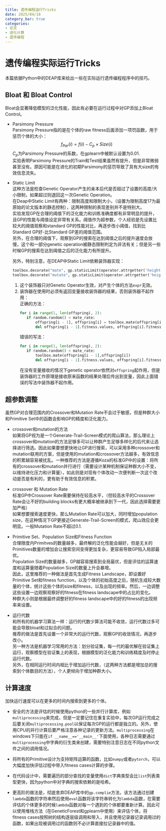 ```yaml
---
title: 遗传编程运行Tricks
date: 2025/04/18
category_bar: true
categories: 
- 论文
- 进化计算
- 遗传编程
---
```


# 遗传编程实际运行Tricks
本篇依据Python中的DEAP库来给出一些在实际运行遗传编程程序中的技巧。  

## Bloat 和 Bloat Control
Bloat会显著降低模型的泛化性能，因此有必要在运行过程中对GP添加上Bloat Control。  

- Parsimony Pressure  
  Parsimony Pressure指的是在个体的raw fitness后面添加一项罚函数，用于惩罚个体的大小：  
  $$f_{Par}(i) =f(i) - C_p × Size(i)$$
  $C_p$为Parsimony Pressure的系数，在gplearn中被默认设置为0.01.  
  实验表明Parsimony Pressure的Train和Test结果虽然有提升，但是非常微弱甚至没有。原因可能是在进化的初期Parsimony的惩罚导致了具有大size的有效信息流失。  

- Static Limit  
  这种方法是检查Genetic Operator产生的亲本后代是否超过了设置的高度/大小限制，如果超过则退回这一次Genetic Operation。  
  在Deap中Static Limit有两种：限制高度和限制大小，（设置为限制高度17为最原始的论文版本的静态控制），这两种限制的表现差别并不是特别大。  
  实验发现GP在合理的阈值下的泛化能力和训练准确度都有非常明显的提升，且GP的性能与阈值设定非常有关系。阈值作为超参数，个人经验是先设置比较大的阈值观察和standard GP的性能对比，再逐步改小阈值，找到比Standard GP好-比Standard GP差的阈值范围。  
  另外，在合理的阈值下，观察到GP的搜索在达到阈值之后的提升速度会放慢，这个和一部分genetic operation被静态限制判定为非法有关；但是另一些时候GP的搜索在达到阈值之后的泛化能力有所提升。  
    
  另外，特别注意，在DEAP中Static Limit依赖装饰器实现：  
  ```python
  toolbox.decorate("mate", gp.staticLimit(operator.attrgetter('height'), max_value=25))
  toolbox.decorate("mutate", gp.staticLimit(operator.attrgetter('height'), max_value=25))
  ```

  1. 这个装饰器只对Genetic Operator生效，对产生个体的方法`expr`无效。  
  2. 装饰器在使用时必须有返回变量接收装饰器的结果，否则装饰器不起作用：  
     正确的方法：  
     ```python
     for i in range(1, len(offspring), 2):
        if random.random() < mate_rate:
            offspring[i - 1], offspring[i] = toolbox.mate(offspring[i - 1],offspring[i])
            del offspring[i - 1].fitness.values, offspring[i].fitness.values
     ```
     错误的写法：  
     ```python
     for i in range(1, len(offspring), 2):
        if random.random() < mate_rate:
            toolbox.mate(offspring[i - 1],offspring[i])
            del offspring[i - 1].fitness.values, offspring[i].fitness.values
     ```
     在没有变量接收的情况下genetic operator依然对`offspring`起作用，但是装饰器的工作原理是接收原来函数的结果处理后传出到变量，因此上面错误的写法中装饰器不起作用。  

## 超参数调整
虽然GP对合理范围内的Crossover和Mutation Rate不会过于敏感，但是种群大小和Primitive Set中的函数会影响GP的精度和泛化能力。  

- crossover和mutation的方法  
  如果将GP视为是一个Generate-Trail-Screen模式的爬山算法，那么理论上crossover和mutation的方法足够多可以让种群产生足够多样化的后代来让选择进行筛选。因此如果要想更快地让GP进行搜索，可以采用多种crossover和mutation联用的方案，但是使用的mutation和crossover方法越多，有效信息的积累越容易被扰乱。一种推荐的方法是遵循Koza的标准GP中的设置：将所有的crossover和mutation并行进行（需要设计某种机制保证种群大小不变，以维持进化压力和计算量），如此则是对现有个体改动一次便判断一次这个改动是否是有利的，更有助于有效信息的积累。

- crossover 和 Mutation Rate  
  标准GP中Crossover Rate需要保持在较高水平，（但较高水平的Crossover Rate会让不好的building blocks有更大概率被继承到下一代，因此选择需要更加严格）  
  如果想要搜索速度更快，那么Mutation Rate可以加大，同时增加population size，在这种情况下GP更接近Generate-Trail-Screen的模式，爬山效应会更明显。一般Mutation Rate不超过0.1.  

- Primitive Set、Population Size和Fitness Function  
  合理限度内Primitves的数量越多，最终解的泛化性能会越好，但是无关的Primitives数量的增加会让搜索空间变得更加复杂，更容易导致GP陷入局部最优。   
  Population Size的数量越多，GP越容易搜索到全局最优，但是评估的运算速度和运算量随着Population Size的数量上升会暴增。  
  因此，这里推荐的一种做法是首先生成Fitness Landscape，即设置好Primitive Set和fitness function，以及个体的初始高度之后，随机生成较大数量的个体，统计这些个体的size和fitness，以及出现的频率。然后，一边调整这些设置一边观察观察好的fitness在fitness landscape中的占比的变化。  
  种群大小则是根据最终调整好的fitness landscape中的好的fitness的出现频率来设置。  

- 运行代数  
  和所有的机器学习算法一样：运行的代数少算法可能不收敛，运行代数过多可能会导致bloat和过拟合的问题。  
  推荐的做法是首先设置一个非常大的运行代数，观察GP的收敛情况，再逐步改小。  
  另一种方法是机器学习常用的方法：划分验证集，每一代的最优解在验证集上运行，观察模型在验证集上的表现，根据模型的泛化能力和训练精度及时停止运行代数。  
  另外，在相同运行时间内相比于增加运行代数，（这两种方法都是增加总的搜索到个体数目的方法），个人更倾向于增加种群大小。  

## 计算速度
加快运行速度可以在更多的时间内搜索到更多的个体。

- 安全的方法是评估的时候使用python的一些并行计算库，例如`multiprocessing`来完成，但是一定要记住在重复实验中，每次GP运行完成之后要关闭`multiprocessing.pool`以保证每次GP的运行都是独立的。另外，使用CPU的并行计算后要严格注意各种记录的更新方法。`multiprocessing`在windows下只能在`if __name__=='__main__'`下面使用，各种日志需要通过`multiprocessing`中字典的衍生类来创建，需要特别注意日志在不同python文件之间的调用情况。  

- 将所有的Primitive设计为支持矩阵运算的函数，比如`numpy`或者`pytorch`，可以大幅度加快评估过程中带入fitness cases计算的步骤。  
- 在代码设计中，需要遍历的部分查找的变量使用`dict`字典类型会比`list`列表类型更快，因为python中对字典的搜索依赖的是哈希。  
- 更高阶的做法是，彻底舍弃DEAP库中的`gp.complie`方法，该方法通过创建`lambda`函数的字符串然后使用`eval`函数将该字符串转化为`lambda`函数，在需要评估的个体更多的时候`lambda`函数对每一个遇到的个体都要重新计算。因此可以使用堆栈方法（在GeneticForest和gplearn中使用）来评估个体，将fitness cases按照树的结构逐层级调用和带入，并且使用记录器记录调用过的函数，如果出现被调用过的函数则不必计算直接拉记录器中的值。  